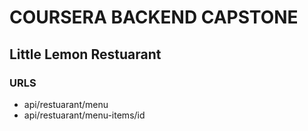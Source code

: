 # COURSERA BACKEND CAPSTONE 
## Little Lemon Restuarant

### URLS
-  api/restuarant/menu
- api/restuarant/menu-items/id
